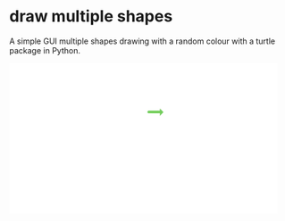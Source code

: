 
# draw multiple shapes

A simple GUI multiple shapes drawing with a random colour with a turtle package in Python.

![multiple shapes](https://github.com/Abdurahman-hassan/100DaysOfCode/blob/main/Day%2018/18.3.allshaps/allShaps.gif?raw=true)
